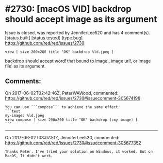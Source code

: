 
#2730: [macOS VID] backdrop should accept image as its argument
================================================================================
Issue is closed, was reported by JenniferLee520 and has 4 comment(s).
[status.built] [status.tested] [type.bug]
<https://github.com/red/red/issues/2730>

```
view [ size 200x200 title "OK" backdrop %ld.jpeg ]
```
backdrop should accept word! that bound to image!, image url!, or image file! as its argument.



Comments:
--------------------------------------------------------------------------------

On 2017-06-02T02:42:46Z, PeterWAWood, commented:
<https://github.com/red/red/issues/2730#issuecomment-305674198>

    You can use ```compose``` to achieve the same effect:
    ```text
    my-image: %ld.jpeg
    view compose [ size 200x200 title "OK" backdrop (:my-image) ]
    ```

--------------------------------------------------------------------------------

On 2017-06-02T03:07:51Z, JenniferLee520, commented:
<https://github.com/red/red/issues/2730#issuecomment-305677352>

    Thanks Peter. I've tried your solution on Windows, it worked. But on MacOS, It didn't work.

